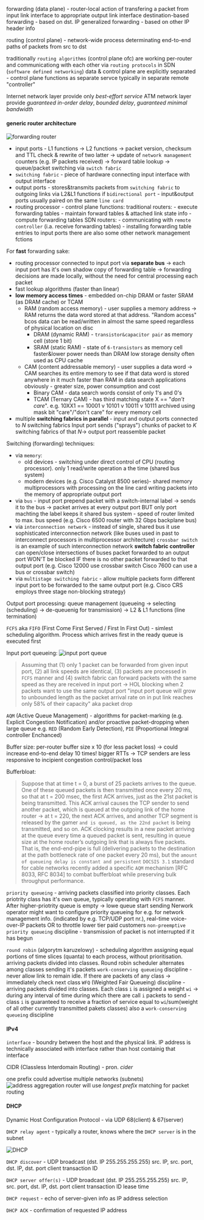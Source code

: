 forwarding (data plane) - router-local action of transfering a packet from input link interface to appropriate output link interface
	destination-based forwarding - based on dst. IP
	generalized forwarding - based on other IP header info

routing (control plane) - network-wide process determinating end-to-end paths of packets from src to dst

traditionally `routing algorithms` (control plane ofc) are working per-router and communicationg with each other via `routing protocols`
in SDN (`software defined networking`) data & control plane are explicitly separated - control plane functions as separate servce typically in separate remote "controller"

Internet network layer provide only *best-effort service*
ATM network layer provide *guaranteed in-order delay*, *bounded delay*, *guaranteed minimal bandwidth*

#### generic router architecture

![forwarding router](./img/forwarding_router.png)
- input ports - L1 functions -> L2 functions -> packet version, checksum and TTL check & rewrite of two latter -> update of `network management` counters (e.g. IP packets received) -> forward table lookup -> queue/packet switching via `switch fabric`
- `switching fabric` - piece of hardware connecting input interface with output interface
- output ports - stores&transmits packets from `switching fabric` to outgoing links via L2&L1 functions
  if `bidirectional port` - input&output ports usually paired on the same `line card`
- routing processor - control plane functions:
	  traditional routers:
		  - execute forwarding tables
		  - maintain forward tables & attached link state info
		  - compute forwarding tables
	  SDN routers:
		  - communicating with `remote controller` (i.a. receive forwarding tables)
		  - installing forwarding table entries to input ports
there are also some other network management fctions

For **fast** forwarding sake:
- routing processor connected to input port via **separate bus** -> each input port has it's own shadow copy of forwarding table -> forwarding decisions are made locally, without the need for central processing each packet
- fast lookup algorithms (faster than linear)
- **low memory access times** - embedded on-chip DRAM or faster SRAM (as DRAM cache) or TCAM
	-  RAM (random access memory) - user supplies a memory address -> RAM returns the data word stored at that address.
		  "Random access" bcos data can be read/written in almost the same speed regardless of physical location on disc
		- DRAM (dynamic RAM) - `transistor&capacitor pair` as memory cell (store 1 bit)
		- SRAM (static RAM) - state of `6-transistors` as memory cell
			  faster&lower power needs than DRAM
			  low storage density
			  often used as CPU cache
	- CAM (content addressable memory) - user supplies a data word -> CAM searches its entire memory to see if that data word is stored anywhere in it
		  much faster than RAM in data search applications
		  obviously - greater size, power consumption and cost
		- Binary CAM - data search words consist of only 1's and 0's
		- TCAM (Ternary CAM) - has third matching state X == "*don't care*".
			  e.g. 10XX1 == 10001 v 10101 v 10011 v 10111
			  archived using mask bit "care"/"don't care" for every memory cell
- multiple **switching fabrics in parallel** - input and output ports connected to *N* switching fabrics
  Input port sends ("sprays") chunks of packet to *K* switching fabrics of that *N*-> output port reassemble packet

Switching (forwarding) techniques:
- via `memory`:
	- old devices - switching under direct control of CPU (routing processor).
	  only 1 read/write operation a the time (shared bus system)
	- modern devices (e.g. Cisco Catalyst 8500 series)- shared memory multiprocessors with processing on the line card writing packets into the memory of appropriate output port
- via `bus` - input port prepend packet with a switch-internal label -> sends it to the bus -> packet arrives at every output port BUT only port machting the label keeps it
  shared bus system - speed of router limited to max. bus speed
  (e.g. Cisco 6500 router with 32 Gbps backplane bus)
- via `interconnection network` - instead of single, shared bus it use sophisticated interconnection network (like buses used in past to interconnect processors in multiprocessor architecture)
  `crossbar switch` is an example of such interconnection network
  **switch fabric controller** can open/close intersections of buses
	  packet forwarded to an output port WON'T be blocked IF there is no other packet forwarded to that output port
(e.g. Cisco 12000 use crossbar switch
Cisco 7600 can use a bus or crossbar switch)
- via `multistage switching fabric` - allow multiple packets form different input port to be forwarded to the same output port
  (e.g. Cisco CRS employs three stage non-blocking strategy)

Output port processing:
queue management (queueing -> selecting (scheduling) -> de-queuenig for transmission) -> L2 & L1 functions (line termination)

`FCFS` aka `FIFO` (First Come First Served / First In First Out) - simlest scheduling algorithm. Process which arrives first in the ready queue is executed first

Input port queueing:
![input port queue](./img/input_queue.png)
>Assuming that (1) only 1 packet can be forwarded from given input port,  (2) all link speeds are identical, (3) packets are processed in `FCFS` manner and (4) switch fabric can forward packets with the same speed as they are received in input port -> HOL blocking when 2 packets want to use the same output port
 "input port queue will grow to unbounded length as the packet arrival rate on in put link reaches only 58% of their capacity" aka packet drop

`AQM` (Active Queue Management) - algorithms for packet-marking (e.g. Explicit Congestion Notification) and/or proactive packet-dropping when large queue
e.g. `RED` (Random Early Detection), `PIE` (Proportional Integral controller Enchanced)

Buffer size:
per-router buffer size x 10 (for less packet loss) -> could increase end-to-end delay 10 times!
bigger RTTs -> TCP senders are less responsive to incipient congestion control/packet loss

Bufferbloat:
> Suppose that at time t = 0, a burst of 25 packets arrives to the queue.
> One of these queued packets is then transmitted once every 20 ms, so that  at t = 200 msec, the first ACK arrives, just as the 21st packet is being transmitted.
> This ACK arrival causes the TCP sender to send another packet, which is queued at the outgoing link of the home router -> at t = 220, the next ACK arrives, and another TCP segment is released by the gamer `and is queued, as the 22nd packet` is being transmitted, and so on.
> ACK clocking results in a new packet arriving at the queue every time a queued packet is sent, resulting in queue size at the home router’s outgoing link that is always five packets.
> That is, the end-end-pipe is full (delivering packets to the destination at the path bottleneck rate of one packet every 20 ms), but the `amount of queueing delay is constant and persistent`
> `DOCSIS 3.1` standard for cable networks recently added a specific `AQM` mechanism [RFC 8033, RFC 8034] to combat bufferbloat while preserving bulk throughput performance.

`priority queueing` - arriving packets classified into priority classes. Each priotrity class has it's own queue, typically operating with `FCFS` manner. After higher-priotrity queue is empty -> lowe queue start sending
Nerwork operator might want to configure priority queueing for e.g. for network management info. (indicated by e.g. TCP/UDP port nr.), real-time voice-over-IP packets OR to throttle lower tier paid customers
`non-preemptive priority queueing` discipline - transmission of packet is not interrupted if it has begun

`round robin` (algorytm karuzelowy) - scheduling algorithm assigning equal portions of time slices (quanta) to each process, without prioritisation.
arriving packets divided into classes. Round robin scheduler alternates among classes sending it's packets
`work-conserving queueing` discipline - never allow link to remain idle. If there are packets of any class -> immediately check next class
`WFQ` (Weighted Fair Queueing) discipline - arriving packets divided into classes.
Each class `i` is assigned a weight `wi` -> during any interval of time during which there are call `i` packets to send - class `i` is guaranteed to receive a fraction of service equal to `wi`/sum(weight of all other currently transmitted pakets classes)
also a `work-conserving queueing` discipline


#### IPv4

`interface` - boundry between the host and the physical link. IP address is technically associated with interface rather than host containig that interface

CIDR (Classless Interdomain Routing) - pron. *cider*

one prefix could advertise multiple networks (subnets)
![address aggregation](./img/address_aggregation.png)
router will use *longest prefix* matching for packet routing

#### DHCP
Dynamic Host Configuration Protocol - via UDP 68(client) & 67(server)

`DHCP relay agent` - typically a router, knows where the `DHCP server` is in the subnet

![DHCP](./img/DHCP.png)

`DHCP discover` - UDP broadcast (dst. IP 255.255.255.255)
src. IP, src. port, dst. IP, dst. port
client transaction ID

`DHCP server offer(s)` - UDP broadcast (dst. IP 255.255.255.255)
src. IP, src. port, dst. IP, dst. port
client transaction ID
lease time

`DHCP request` - echo of server-given info as IP address selection

`DHCP ACK` - confirmation of requested IP address